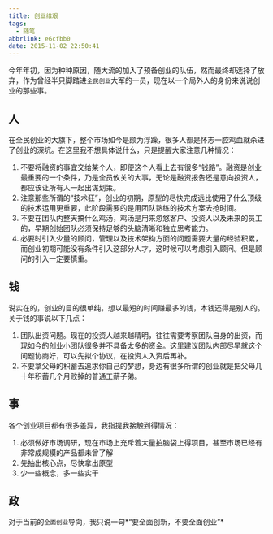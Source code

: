 ```yaml
---
title: 创业维艰
tags:
  - 随笔
abbrlink: e6cfbb0
date: 2015-11-02 22:50:41
---
```

今年年初，因为种种原因，随大流的加入了预备创业的队伍，然而最终却选择了放弃，作为曾经半只脚踏进`全民创业`大军的一员，现在以一个局外人的身份来说说创业的那些事。

## 人
在全民创业的大旗下，整个市场如今是颇为浮躁，很多人都是怀志一腔鸡血就杀进了创业的深坑。在这里我不想具体说什么，只是提醒大家注意几种情况：

1. 不要将融资的事宜交给某个人，即便这个人看上去有很多“钱路”。融资是创业最重要的一个条件，乃是全员攸关的大事，无论是融资报告还是意向投资人，都应该让所有人一起出谋划策。
2. 注意那些所谓的“技术狂”，创业的初期，原型的尽快完成远比使用了什么顶级的技术运用更重要，此阶段需要的是用团队熟练的技术方案去抢时间。
3. 不要在团队内整天搞什么鸡汤，鸡汤是用来忽悠客户、投资人以及未来的员工的，早期创始团队必须保持足够的头脑清晰和独立思考能力。
4. 必要时引入少量的顾问，管理以及技术架构方面的问题需要大量的经验积累，而创业初期可能没有条件引入这部分人才，这时候可以考虑引入顾问。但是顾问的引入一定要慎重。

## 钱
说实在的，创业的目的很单纯，想以最短的时间赚最多的钱，本钱还得是别人的。关于钱的事说以下几点：

1. 团队出资问题。现在的投资人越来越精明，往往需要考察团队自身的出资，而现如今的创业小团队很多并不具备太多的资金。这里建议团队内部尽早就这个问题协商好，可以先拟个协议，在投资人入资后再补。
2. 不要拿父母的积蓄去追求你自己的梦想，身边有很多所谓的创业就是把父母几十年积蓄几个月败掉的普通工薪子弟。

## 事
各个创业项目都有很多差异，我指提我接触到得情况：

1. 必须做好市场调研，现在市场上充斥着大量拍脑袋上得项目，甚至市场已经有非常成规模的产品都未曾了解
2. 先抽出核心点，尽快拿出原型
3. 少一些概念，多一些实干

## 政
对于当前的`全面创业`导向，我只说一句*“要全面创新，不要全面创业”*
